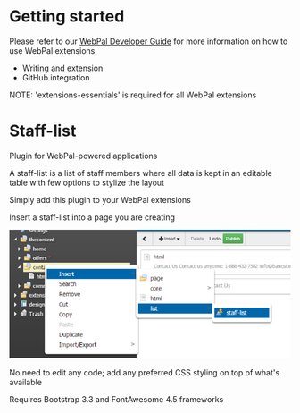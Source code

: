 Getting started
===============

Please refer to our [WebPal Developer Guide](https://www.gitbook.com/book/palomino/webpaldev/details) for more information on how to use WebPal extensions

- Writing and extension
- GitHub integration

NOTE: 'extensions-essentials' is required for all WebPal extensions

Staff-list
==========

Plugin for WebPal-powered applications

A staff-list is a list of staff members where all data is kept in an editable table with few options to stylize the layout

Simply add this plugin to your WebPal extensions

Insert a staff-list into a page you are creating

 ![data?command=webpalimage.download&web_na](__resources/pastD3AWZ_li6zSp.png)

No need to edit any code; add any preferred CSS styling on top of what's available

Requires Bootstrap 3.3 and FontAwesome 4.5 frameworks